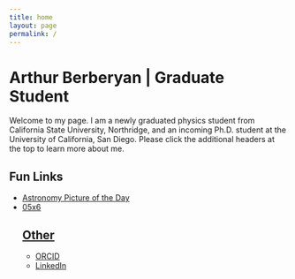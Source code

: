```yaml
---
title: home
layout: page
permalink: /
---
```

<html lang="en">
<head>
<title>Arthur Berberyan</title>
<meta name="google-site-verification" content="jFU2IiO8JgDQAU5ezo10jyJUL2tsa-I2r0Sb13pk2c0" />
</head>
<h1>Arthur Berberyan | Graduate Student</h1>
Welcome to my page. I am a newly graduated physics student from California State University, Northridge, and an incoming Ph.D. student at the University of California, San Diego. Please click the additional headers at the top to learn more about me.

<h2>Fun Links</h2>
<ul>
<li><a href="https://apod.nasa.gov/apod/astropix.html">Astronomy Picture of the Day
<li><a href="https://csh.bz/line/05x6.html">05x6
  
<h2>Other</h2>
<ul>
<li><a href="https://orcid.org/0009-0009-8695-2558">ORCID
<li><a href="https://www.linkedin.com/in/arthurberberyan">LinkedIn
<meta name="description" content="Academic website of Arthur Berberyan, graduate phd student, astronomer, researcher, UCSD.">
